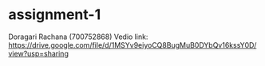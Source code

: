 # assignment-1
Doragari Rachana (700752868)
Vedio link: https://drive.google.com/file/d/1MSYv9eiyoCQ8BugMuB0DYbQv16kssY0D/view?usp=sharing
